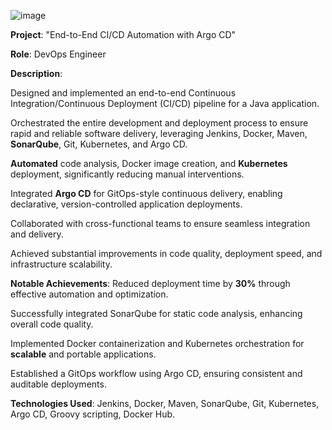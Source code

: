 ![image](https://github.com/harsh-learner/Project-End-to-End-CI-CD-Automation-with-Argo-CD-/assets/141729189/f2152725-fc45-4b64-8f8a-94407a97140b)













**Project**: "End-to-End CI/CD Automation with Argo CD"

**Role**: DevOps Engineer

**Description**:

Designed and implemented an end-to-end Continuous Integration/Continuous Deployment (CI/CD) pipeline for a Java application.

Orchestrated the entire development and deployment process to ensure rapid and reliable software delivery, leveraging Jenkins, Docker, Maven, **SonarQube**, Git, Kubernetes, and Argo CD.

**Automated** code analysis, Docker image creation, and **Kubernetes** deployment, significantly reducing manual interventions.

Integrated **Argo CD** for GitOps-style continuous delivery, enabling declarative, version-controlled application deployments.

Collaborated with cross-functional teams to ensure seamless integration and delivery.

Achieved substantial improvements in code quality, deployment speed, and infrastructure scalability.

**Notable Achievements**:
Reduced deployment time by **30%** through effective automation and optimization.

Successfully integrated SonarQube for static code analysis, enhancing overall code quality.

Implemented Docker containerization and Kubernetes orchestration for **scalable** and portable applications.

Established a GitOps workflow using Argo CD, ensuring consistent and auditable deployments.

**Technologies Used**:
Jenkins, Docker, Maven, SonarQube, Git, Kubernetes, Argo CD, Groovy scripting, Docker Hub.

